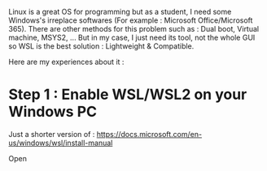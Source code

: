 Linux is a great OS for programming but as a student, I need some Windows's irreplace softwares (For example : Microsoft Office/Microsoft 365).
There are other methods for this problem such as : Dual boot, Virtual machine, MSYS2, ...
But in my case, I just need its tool, not the whole GUI so WSL is the best solution : Lightweight & Compatible.

Here are my experiences about it : 

# Step 1 : Enable WSL/WSL2 on your Windows PC
Just a shorter version of : https://docs.microsoft.com/en-us/windows/wsl/install-manual

Open

